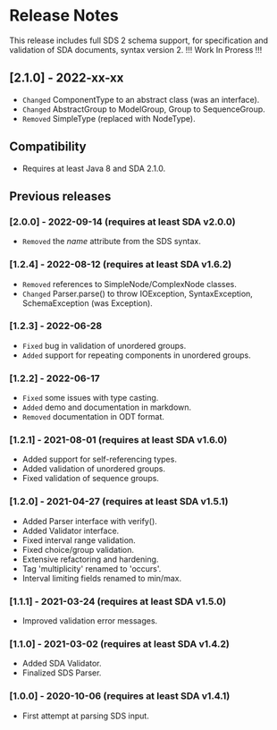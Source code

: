# Release Notes

This release includes full SDS 2 schema support, for specification and 
validation of SDA documents, syntax version 2. !!! Work In Proress !!!

## [2.1.0] - 2022-xx-xx
- `Changed` ComponentType to an abstract class (was an interface).
- `Changed` AbstractGroup to ModelGroup, Group to SequenceGroup.
- `Removed` SimpleType (replaced with NodeType).

## Compatibility

- Requires at least Java 8 and SDA 2.1.0.

## Previous releases

### [2.0.0] - 2022-09-14 (requires at least SDA v2.0.0)
- `Removed` the *name* attribute from the SDS syntax.

### [1.2.4] - 2022-08-12 (requires at least SDA v1.6.2)
- `Removed` references to SimpleNode/ComplexNode classes.
- `Changed` Parser.parse() to throw IOException, SyntaxException, 
SchemaException (was Exception).

### [1.2.3] - 2022-06-28
- `Fixed` bug in validation of unordered groups.
- `Added` support for repeating components in unordered groups.

### [1.2.2] - 2022-06-17
- `Fixed` some issues with type casting.
- `Added` demo and documentation in markdown.
- `Removed` documentation in ODT format.

### [1.2.1] - 2021-08-01 (requires at least SDA v1.6.0)
- Added support for self-referencing types.
- Added validation of unordered groups.
- Fixed validation of sequence groups.

### [1.2.0] - 2021-04-27 (requires at least SDA v1.5.1)
- Added Parser interface with verify().
- Added Validator interface.
- Fixed interval range validation.
- Fixed choice/group validation.
- Extensive refactoring and hardening.
- Tag 'multiplicity' renamed to 'occurs'.
- Interval limiting fields renamed to min/max.

### [1.1.1] - 2021-03-24 (requires at least SDA v1.5.0)
- Improved validation error messages.

### [1.1.0] - 2021-03-02 (requires at least SDA v1.4.2)
- Added SDA Validator.
- Finalized SDS Parser.

### [1.0.0] - 2020-10-06 (requires at least SDA v1.4.1)
- First attempt at parsing SDS input.
